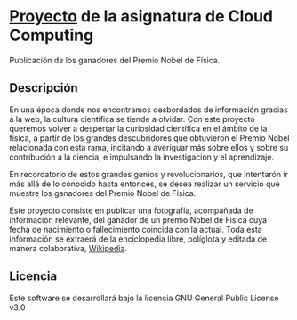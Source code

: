 # [Proyecto](https://maral15.github.io/ProyectoCC/) de la asignatura de Cloud Computing

Publicación de los ganadores del Premio Nobel de Física. 

## Descripción
En una época donde nos encontramos desbordados de información gracias a la web, la cultura científica se tiende a olvidar. Con este proyecto queremos volver a despertar la curiosidad científica en el ámbito de la física, a partir de los grandes descubridores que obtuvieron el Premio Nobel relacionada con esta rama, incitando a averiguar más sobre ellos y sobre su contribución a la ciencia, e impulsando la investigación y el aprendizaje.

En recordatorio de estos grandes genios y revolucionarios, que intentarón ir más allá de lo conocido hasta entonces, se desea realizar un servicio que muestre los ganadores del Premio Nobel de Física.

Este proyecto consiste en publicar una fotografía, acompañada de información relevante, del ganador de un premio Nobel de Física cuya fecha de nacimiento o fallecimiento coincida con la actual. Toda esta información se extraerá de la enciclopedia libre, políglota y editada de manera colaborativa, [Wikipedia](https://es.wikipedia.org/).

## Licencia
Este software se desarrollará bajo la licencia GNU General Public License v3.0
